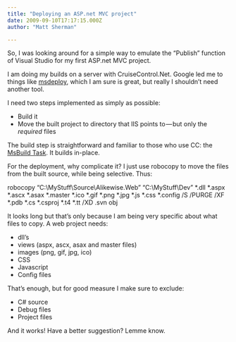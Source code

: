 ```yaml
---
title: "Deploying an ASP.net MVC project"
date: 2009-09-10T17:17:15.000Z
author: "Matt Sherman"

---
```


So, I was looking around for a simple way to emulate the “Publish” function of Visual Studio for my first ASP.net MVC project.

I am doing my builds on a server with CruiseControl.Net. Google led me to things like [msdeploy](http://blogs.iis.net/msdeploy/), which I am sure is great, but really I shouldn’t need another tool.

I need two steps implemented as simply as possible:

*   Build it
*   Move the built project to directory that IIS points to — but only the _required_ files

The build step is straightforward and familiar to those who use CC: the [MsBuild Task](http://confluence.public.thoughtworks.org/display/CCNET/MsBuild+Task). It builds in-place.

For the deployment, why complicate it? I just use robocopy to move the files from the built source, while being selective. Thus:

robocopy “C:\MyStuff\Source\Alikewise.Web” “C:\MyStuff\Dev” *.dll *.aspx *.ascx *.asax *.master *.ico *.gif *.png *.jpg *.js *.css *.config /S /PURGE /XF *.pdb *.cs *.csproj *.t4 *.tt /XD .svn obj

It looks long but that’s only because I am being very specific about what files to copy. A web project needs:

*   dll’s
*   views (aspx, ascx, asax and master files)
*   images (png, gif, jpg, ico)
*   CSS
*   Javascript
*   Config files

That’s enough, but for good measure I make sure to exclude:

*   C# source
*   Debug files
*   Project files

And it works! Have a better suggestion? Lemme know.
